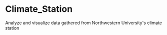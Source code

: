 # Climate_Station
Analyze and visualize data gathered from Northwestern University's climate station
